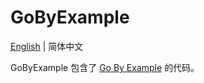 # GoByExample

[English](./README.md "English") | 简体中文

GoByExample 包含了 [Go By Example](https://github.com/xg-wang/gobyexample "Go By Example") 的代码。